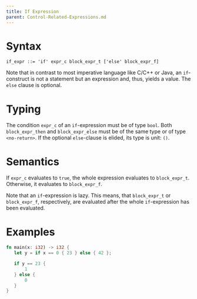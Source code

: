 ```yaml
---
title: If Expression
parent: Control-Related-Expressions.md
---
```


# Syntax

```
if_expr ::= 'if' expr_c block_expr_t ['else' block_expr_f]
```

Note that in contrast to most imperative language like C/C++ or Java, an ```if```-construct is not a statement but an expression and, thus, yields a value.
The ```else``` clause is optional.

# Typing

The condition ```expr_c``` of an ```if```-expression must be of type ```bool```.
Both ```block_expr_then``` and ```block_expr_else``` must be of the same type or of type ```<no-return>```.
If the optional ```else```-clause is elided, its type is unit: ```()```.

# Semantics

If ```expr_c``` evaluates to ```true```, the whole expression evaluates to ```block_expr_t```.
Otherwise, it evaluates to ```block_expr_f```.

Note that an ```if```-expression is lazy.
This means, that ```block_expr_t``` or ```block_expr_f```, respectively, are evaluated after the whole ```if```-expression has been evaluated.

# Examples

 ```rust
fn main(x: i32) -> i32 {
    let y = if x == 0 { 23 } else { 42 };

    if y == 23 {
        1
    } else {
        0
    }
}
```
